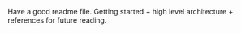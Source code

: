 
Have a good readme file. Getting started + high level architecture + references for future reading.